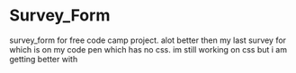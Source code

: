 # Survey_Form
 survey_form for free code camp project. alot better then my last survey for which is on my code pen which has no css. im still working on css but i am getting better with
